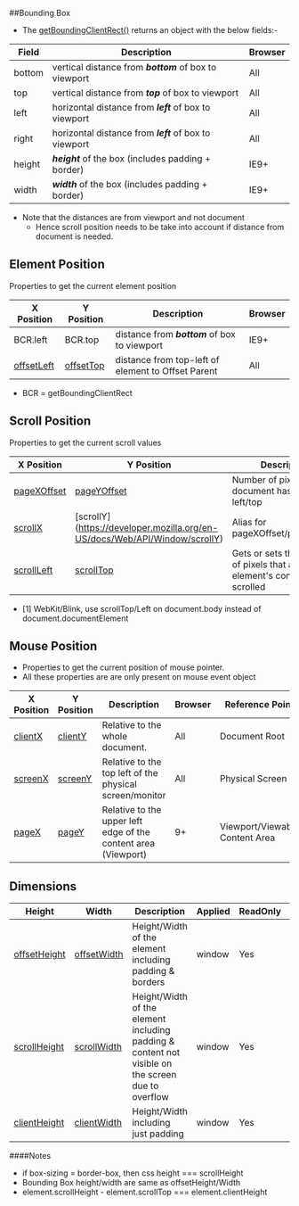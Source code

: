 ##Bounding Box
* The [getBoundingClientRect()](https://developer.mozilla.org/en/docs/Web/API/Element/getBoundingClientRect) returns an object with the below fields:-

| Field | Description |Browser |
|-------|-------------|------------|
|bottom | vertical distance from ***bottom*** of box to viewport|All|
|top | vertical distance from ***top*** of box to viewport|All|
|left | horizontal distance from ***left*** of box to viewport|All|
|right | horizontal distance from ***left*** of box to viewport|All|
|height | ***height*** of the box (includes padding + border)|IE9+|
|width | ***width*** of the box (includes padding + border)|IE9+|

* Note that the distances are from viewport and not document
   * Hence scroll position needs to be take into account if distance from document is needed.

## Element Position
Properties to get the current element position

| X Position | Y Position  |Description |Browser    |
|------------|-------------|------------|-----------|
|BCR.left     | BCR.top     | distance from ***bottom*** of box to viewport|IE9+|
|[offsetLeft](https://developer.mozilla.org/en-US/docs/Web/API/HTMLElement/offsetTop) | [offsetTop](https://developer.mozilla.org/en-US/docs/Web/API/HTMLElement/offsetTop)  | distance from top-left of element to Offset Parent|All|
* BCR = getBoundingClientRect

## Scroll Position
Properties to get the current scroll values

| X Position | Y Position  |Description |Applied    |ReadOnly   |Browser    |
|------------|-------------|------------|-----------|-----------|-----------|
|[pageXOffset](https://developer.mozilla.org/en-US/docs/Web/API/Window/pageXOffset) | [pageYOffset](https://developer.mozilla.org/en-US/docs/Web/API/Window/pageYOffset) | Number of pixels that the document has scrolled left/top|window|Yes|IE9+|
|[scrollX](https://developer.mozilla.org/en-US/docs/Web/API/Window/scrollX) | [scrollY] (https://developer.mozilla.org/en-US/docs/Web/API/Window/scrollY) | Alias for pageXOffset/pageYOffset|window|Yes|No IE|
|[scrollLeft](https://developer.mozilla.org/en-US/docs/Web/API/Element/scrollLeft)  | [scrollTop](https://developer.mozilla.org/en-US/docs/Web/API/Element/scrollTop) | Gets or sets the number of pixels that an element's content is scrolled|Element|Yes|IE9+,*[1]|
* [1] WebKit/Blink, use scrollTop/Left on document.body instead of document.documentElement

## Mouse Position
* Properties to get the current position of mouse pointer.
* All these properties are are only present on mouse event object

| X Position | Y Position  |Description |Browser    | Reference Point |
|------------|-------------|------------|-----------|-----------------|
|[clientX](https://developer.mozilla.org/en-US/docs/Web/API/MouseEvent/clientX) | [clientY](https://developer.mozilla.org/en-US/docs/Web/API/MouseEvent/clientY)| Relative to the whole document. |All| Document Root|
|[screenX](https://developer.mozilla.org/en-US/docs/Web/API/MouseEvent/screenX) | [screenY](https://developer.mozilla.org/en-US/docs/Web/API/MouseEvent/screenY)| Relative to the top left of the physical screen/monitor|All| Physical Screen|
|[pageX](https://developer.mozilla.org/en-US/docs/Web/API/MouseEvent/pageX) | [pageY](https://developer.mozilla.org/en-US/docs/Web/API/MouseEvent/pageY) | Relative to the upper left edge of the content area (Viewport) |9+| Viewport/Viewable Content Area|

## Dimensions
| Height      | Width       |Description  |Applied    |ReadOnly   |Browser    |
|-------------|--------------|------------|-----------|-----------|-----------|
|[offsetHeight](https://developer.mozilla.org/en-US/docs/Web/API/HTMLElement/offsetHeight) | [offsetWidth](https://developer.mozilla.org/en-US/docs/Web/API/HTMLElement/offsetWidth) | Height/Width of the element including padding & borders|window|Yes|IE7+|
|[scrollHeight](https://developer.mozilla.org/en-US/docs/Web/API/Element/scrollHeight) | [scrollWidth](https://developer.mozilla.org/en-US/docs/Web/API/Element/scrollWidth) |  Height/Width of the element including padding & content not visible on the screen due to overflow|window|Yes|IE9+|
|[clientHeight](https://developer.mozilla.org/en-US/docs/Web/API/Element/clientHeight) | [clientWidth](https://developer.mozilla.org/en-US/docs/Web/API/Element/clientWidth) | Height/Width including just padding |window|Yes|IE9+|

####Notes
* if box-sizing = border-box, then css height === scrollHeight
* Bounding Box height/width are same as offsetHeight/Width
* element.scrollHeight - element.scrollTop === element.clientHeight
